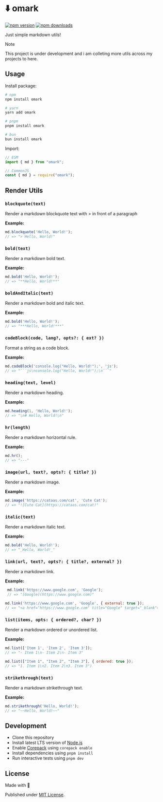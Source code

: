 # ⬇️ omark

[![npm version][npm-version-src]][npm-version-href]
[![npm downloads][npm-downloads-src]][npm-downloads-href]

<!-- [![bundle][bundle-src]][bundle-href] -->
<!-- [![Codecov][codecov-src]][codecov-href] -->

Just simple markdown utils!

> [!NOTE]
> This project is under development and i am colleting more utils across my projects to here.

## Usage

Install package:

```sh
# npm
npm install omark

# yarn
yarn add omark

# pnpm
pnpm install omark

# bun
bun install omark
```

Import:

```js
// ESM
import { md } from "omark";

// CommonJS
const { md } = require("omark");
```

<!-- AUTOMD_START generator="jsdocs" group="render_utils" -->

## Render Utils

### `blockquote(text)`

Render a markdown blockquote text with > in front of a paragraph

**Example:**

```js
md.blockquote('Hello, World!');
// => "> Hello, World!"
```

### `bold(text)`

Render a markdown bold text.

**Example:**

```js
md.bold('Hello, World!');
// => "**Hello, World!**"
```

### `boldAndItalic(text)`

Render a markdown bold and italic text.

**Example:**

```js
md.bold('Hello, World!');
// => "***Hello, World!***"
```

### `codeBlock(code, lang?, opts?: { ext? })`

Format a string as a code block.

**Example:**

```js
md.codeBlock('console.log("Hello, World!");', 'js');
// => "```js\nconsole.log("Hello, World!");\n```"
```

### `heading(text, level)`

Render a markdown heading.

**Example:**

```js
md.heading(1, 'Hello, World!');
// => "\n# Hello, World!\n"
```

### `hr(length)`

Render a markdown horizontal rule.

**Example:**

```js
md.hr();
// => "---"
```

### `image(url, text?, opts?: { title? })`

Render a markdown image.

**Example:**

```js
md.image('https://cataas.com/cat', 'Cute Cat');
// => "![Cute Cat](https://cataas.com/cat)"
```

### `italic(text)`

Render a markdown italic text.

**Example:**

```js
md.bold('Hello, World!');
// => "_Hello, World!_"
```

### `link(url, text?, opts?: { title?, external? })`

Render a markdown link.

**Example:**

```js
 md.link('https://www.google.com', 'Google');
 // => "[Google](https://www.google.com)"
```
```js
md.link('https://www.google.com', 'Google', { external: true });
// => "<a href="https://www.google.com" title="Google" target="_blank">Google</a>"
```

### `list(items, opts: { ordered?, char? })`

Render a markdown ordered or unordered list.

**Example:**

```js
md.list(['Item 1', 'Item 2', 'Item 3']);
// => "- Item 1\n- Item 2\n- Item 3"
```
```js
md.list(["Item 1", "Item 2", "Item 3"], { ordered: true });
// => "1. Item 1\n2. Item 2\n3. Item 3")
```

### `strikethrough(text)`

Render a markdown strikethrough text.

**Example:**

```js
md.strikethrough('Hello, World!');
// => "~~Hello, World!~~"
```


<!-- AUTOMD_END -->

## Development

- Clone this repository
- Install latest LTS version of [Node.js](https://nodejs.org/en/)
- Enable [Corepack](https://github.com/nodejs/corepack) using `corepack enable`
- Install dependencies using `pnpm install`
- Run interactive tests using `pnpm dev`

## License

Made with 💛

Published under [MIT License](./LICENSE).

<!-- Badges -->

[npm-version-src]: https://img.shields.io/npm/v/omark?style=flat&colorA=18181B&colorB=F0DB4F
[npm-version-href]: https://npmjs.com/package/omark
[npm-downloads-src]: https://img.shields.io/npm/dm/omark?style=flat&colorA=18181B&colorB=F0DB4F
[npm-downloads-href]: https://npmjs.com/package/omark

<!-- [codecov-src]: https://img.shields.io/codecov/c/gh/unjs/omark/main?style=flat&colorA=18181B&colorB=F0DB4F
[codecov-href]: https://codecov.io/gh/unjs/omark

[bundle-src]: https://img.shields.io/bundlephobia/minzip/omark?style=flat&colorA=18181B&colorB=F0DB4F
[bundle-href]: https://bundlephobia.com/result?p=omark -->
